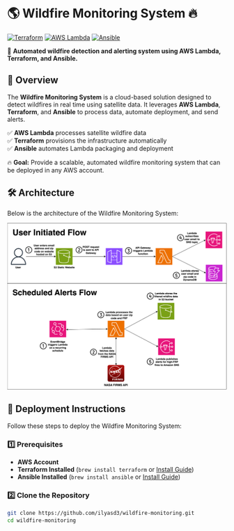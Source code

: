 # 🌎 Wildfire Monitoring System 🔥

[![Terraform](https://img.shields.io/badge/Terraform-IaC-blueviolet)](https://www.terraform.io/)
[![AWS Lambda](https://img.shields.io/badge/AWS-Lambda-orange)](https://aws.amazon.com/lambda/)
[![Ansible](https://img.shields.io/badge/Ansible-Automation-red)](https://www.ansible.com/)

🚀 **Automated wildfire detection and alerting system using AWS Lambda, Terraform, and Ansible.**

## 📌 Overview

The **Wildfire Monitoring System** is a cloud-based solution designed to detect wildfires in real time using satellite data. It leverages **AWS Lambda**, **Terraform**, and **Ansible** to process data, automate deployment, and send alerts.

✅ **AWS Lambda** processes satellite wildfire data  
✅ **Terraform** provisions the infrastructure automatically  
✅ **Ansible** automates Lambda packaging and deployment  

🔥 **Goal:** Provide a scalable, automated wildfire monitoring system that can be deployed in any AWS account.

## 🛠️ Architecture

Below is the architecture of the Wildfire Monitoring System:

<img src="architecture_diagram.drawio.svg" alt="Wildfire Monitoring Architecture" width="800">

## 🚀 Deployment Instructions

Follow these steps to deploy the Wildfire Monitoring System:

### **1️⃣ Prerequisites**
- **AWS Account**
- **Terraform Installed** (`brew install terraform` or [Install Guide](https://developer.hashicorp.com/terraform/tutorials/aws-get-started/install-cli))
- **Ansible Installed** (`brew install ansible` or [Install Guide](https://docs.ansible.com/ansible/latest/installation_guide/intro_installation.html))

### **2️⃣ Clone the Repository**
```sh
git clone https://github.com/ilyasd3/wildfire-monitoring.git
cd wildfire-monitoring
